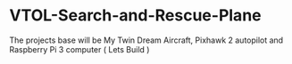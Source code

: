 # VTOL-Search-and-Rescue-Plane
The projects base will be My Twin Dream Aircraft, Pixhawk 2 autopilot and Raspberry Pi 3 computer ( Lets Build )
